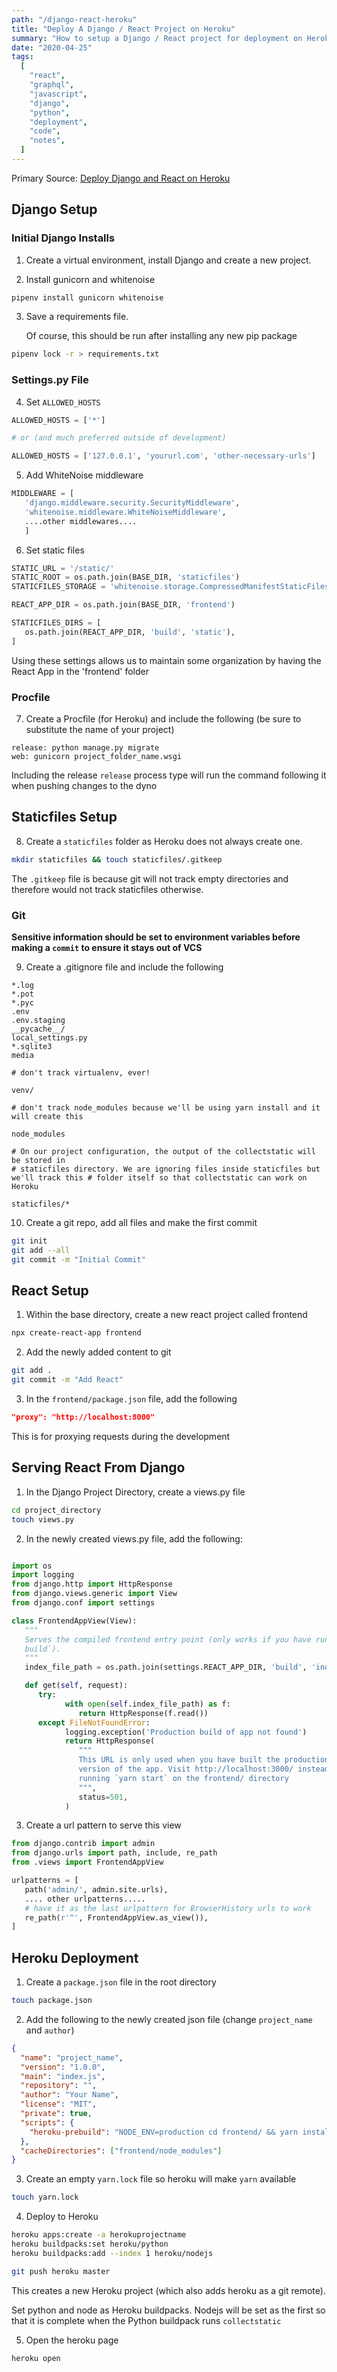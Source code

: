 ```yaml
---
path: "/django-react-heroku"
title: "Deploy A Django / React Project on Heroku"
summary: "How to setup a Django / React project for deployment on Heroku."
date: "2020-04-25"
tags:
  [
    "react",
    "graphql",
    "javascript",
    "django",
    "python",
    "deployment",
    "code",
    "notes",
  ]
---
```


Primary Source:
[Deploy Django and React on Heroku](https://librenepal.com/article/django-and-create-react-app-together-on-heroku/)

## Django Setup

### **Initial Django Installs**

1. Create a virtual environment, install Django and create a new project.

2. Install gunicorn and whitenoise

```bash
pipenv install gunicorn whitenoise
```

3. Save a requirements file.

   Of course, this should be run after installing any new pip package

```bash
pipenv lock -r > requirements.txt
```

### **Settings.py File**

4. Set `ALLOWED_HOSTS`

```python
ALLOWED_HOSTS = ['*']

# or (and much preferred outside of development)

ALLOWED_HOSTS = ['127.0.0.1', 'yoururl.com', 'other-necessary-urls']
```

5. Add WhiteNoise middleware

```python
MIDDLEWARE = [
   'django.middleware.security.SecurityMiddleware',
   'whitenoise.middleware.WhiteNoiseMiddleware',
   ....other middlewares....
   ]
```

6. Set static files

```python
STATIC_URL = '/static/'
STATIC_ROOT = os.path.join(BASE_DIR, 'staticfiles')
STATICFILES_STORAGE = 'whitenoise.storage.CompressedManifestStaticFilesStorage'

REACT_APP_DIR = os.path.join(BASE_DIR, 'frontend')

STATICFILES_DIRS = [
   os.path.join(REACT_APP_DIR, 'build', 'static'),
]
```

Using these settings allows us to maintain some organization by having the React App in the 'frontend' folder

### **Procfile**

7. Create a Procfile (for Heroku) and include the following (be sure to substitute the name of your project)

```
release: python manage.py migrate
web: gunicorn project_folder_name.wsgi
```

Including the release `release` process type will run the command following it when pushing changes to the dyno

## Staticfiles Setup

8. Create a `staticfiles` folder as Heroku does not always create one.

```bash
mkdir staticfiles && touch staticfiles/.gitkeep
```

The `.gitkeep` file is because git will not track empty directories and therefore would not track staticfiles otherwise.

### **Git**

**Sensitive information should be set to environment variables before making a `commit` to ensure it stays out of VCS**

9. Create a .gitignore file and include the following

```
*.log
*.pot
*.pyc
.env
.env.staging
__pycache__/
local_settings.py
*.sqlite3
media

# don't track virtualenv, ever!

venv/

# don't track node_modules because we'll be using yarn install and it will create this

node_modules

# On our project configuration, the output of the collectstatic will be stored in
# staticfiles directory. We are ignoring files inside staticfiles but we'll track this # folder itself so that collectstatic can work on Heroku

staticfiles/*
```

10. Create a git repo, add all files and make the first commit

```bash
git init
git add --all
git commit -m "Initial Commit"
```

## React Setup

1. Within the base directory, create a new react project called frontend

```bash
npx create-react-app frontend
```

2. Add the newly added content to git

```bash
git add .
git commit -m "Add React"
```

3. In the `frontend/package.json` file, add the following

```json
"proxy": "http://localhost:8000"
```

This is for proxying requests during the development

## Serving React From Django

1. In the Django Project Directory, create a views.py file

```bash
cd project_directory
touch views.py
```

2. In the newly created views.py file, add the following:

```python

import os
import logging
from django.http import HttpResponse
from django.views.generic import View
from django.conf import settings

class FrontendAppView(View):
   """
   Serves the compiled frontend entry point (only works if you have run `yarn
   build`).
   """
   index_file_path = os.path.join(settings.REACT_APP_DIR, 'build', 'index.html')

   def get(self, request):
      try:
            with open(self.index_file_path) as f:
               return HttpResponse(f.read())
      except FileNotFoundError:
            logging.exception('Production build of app not found')
            return HttpResponse(
               """
               This URL is only used when you have built the production
               version of the app. Visit http://localhost:3000/ instead after
               running `yarn start` on the frontend/ directory
               """,
               status=501,
            )

```

3. Create a url pattern to serve this view

```python
from django.contrib import admin
from django.urls import path, include, re_path
from .views import FrontendAppView

urlpatterns = [
   path('admin/', admin.site.urls),
   .... other urlpatterns.....
   # have it as the last urlpattern for BrowserHistory urls to work
   re_path(r'^', FrontendAppView.as_view()),
]
```

## Heroku Deployment

1. Create a `package.json` file in the root directory

```bash
touch package.json
```

2. Add the following to the newly created json file (change `project_name` and `author`)

```json
{
  "name": "project_name",
  "version": "1.0.0",
  "main": "index.js",
  "repository": "",
  "author": "Your Name",
  "license": "MIT",
  "private": true,
  "scripts": {
    "heroku-prebuild": "NODE_ENV=production cd frontend/ && yarn install && yarn build && cd .."
  },
  "cacheDirectories": ["frontend/node_modules"]
}
```

3. Create an empty `yarn.lock` file so heroku will make `yarn` available

```bash
touch yarn.lock
```

4. Deploy to Heroku

```bash
heroku apps:create -a herokuprojectname
heroku buildpacks:set heroku/python
heroku buildpacks:add --index 1 heroku/nodejs

git push heroku master
```

This creates a new Heroku project (which also adds heroku as a git remote).

Set python and node as Heroku buildpacks. Nodejs will be set as the first so that it is complete when the Python buildpack runs `collectstatic`

5. Open the heroku page

```bash
heroku open
```
